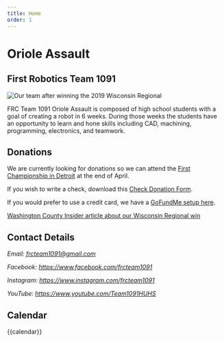 ```yaml
---
title: Home
order: 1
---
```


# Oriole Assault
## First Robotics Team 1091 

<div class="container-fluid px-0">
  <div class="row">
    <div class="col-12">
    	<img src="/images/winning_wisconsin_regional_2019.jpg" alt="Our team after winning the 2019 Wisconsin Regional" class="img-fluid  w-100" />
    </div>
  </div>
</div>


FRC Team 1091 Oriole Assault is composed of high school students with a goal of creating a robot in 6 weeks.  During 
those weeks the students have an opportunity to learn and hone skills including CAD, machining, programming, electronics,
and teamwork.



## Donations
We are currently looking for donations so we can attend the [First Championship in Detroit](https://www.firstchampionship.org/detroit) at the end of April.

If you wish to write a check, download this [Check Donation Form](/files/Donation_Form.pdf).

If you would prefer to use a credit card, we have a [GoFundMe setup here](https://www.gofundme.com/send-frc-team-1091-to-championships).

[Washington County Insider article about our Wisconsin Regional win](https://www.washingtoncountyinsider.com/hartford-union-high-school-robotics-team-1091-qualifies-for-championship-by-rena-diem/)



## Contact Details

<address>
  <p>Email: <a href="mailto:frcteam1091@gmail.com">frcteam1091@gmail.com</a></p>

  <p>Facebook: <a href="https://www.facebook.com/frcteam1091/">https://www.facebook.com/frcteam1091</a></p>

  <p>Instagram: <a href="https://www.instagram.com/frcteam1091/">https://www.instagram.com/frcteam1091</a></p>

  <p>YouTube: <a href="https://www.youtube.com/Team1091HUHS">https://www.youtube.com/Team1091HUHS</a></p>  
  
</address>

## Calendar

{{calendar}}

